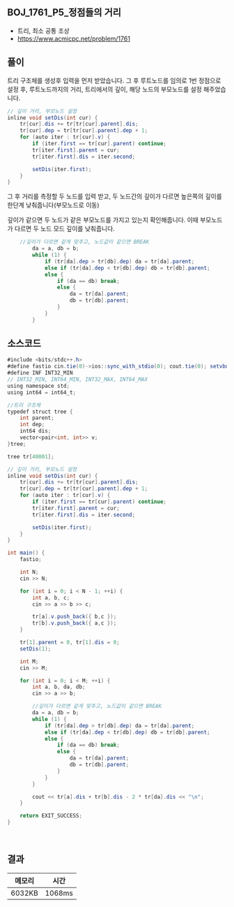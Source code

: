 ## BOJ_1761_P5_정점들의 거리
- 트리, 최소 공통 조상
- https://www.acmicpc.net/problem/1761



## 풀이

트리 구조체를 생성후 입력을 먼저 받았습니다.
그 후 루트노드를 임의로 1번 정점으로 설정 후,
루트노드까지의 거리, 트리에서의 깊이, 해당 노드의 부모노드를 설정 해주었습니다.

~~~java
// 깊이 거리, 부모노드 설정
inline void setDis(int cur) {
	tr[cur].dis += tr[tr[cur].parent].dis;
	tr[cur].dep = tr[tr[cur].parent].dep + 1;
	for (auto iter : tr[cur].v) {
		if (iter.first == tr[cur].parent) continue;
		tr[iter.first].parent = cur;
		tr[iter.first].dis = iter.second;

		setDis(iter.first);
	}
}
~~~


그 후 거리를 측정할 두 노드를 입력 받고,
두 노드간의 깊이가 다르면 높은쪽의 깊이를 한단계 낮춰줍니다(부모노드로 이동)

깊이가 같으면 두 노드가 같은 부모노드를 가지고 있는지 확인해줍니다.
이때 부모노드가 다르면 두 노드 모드 깊이를 낮춰줍니다.

~~~java
	//깊이가 다르면 같게 맞추고, 노드값이 같으면 BREAK
		da = a, db = b;
		while (1) {
			if (tr[da].dep > tr[db].dep) da = tr[da].parent;
			else if (tr[da].dep < tr[db].dep) db = tr[db].parent;
			else {
				if (da == db) break;
				else {
					da = tr[da].parent;
					db = tr[db].parent;
				}
			}
		}
~~~


## 소스코드
~~~java
#include <bits/stdc++.h>
#define fastio cin.tie(0)->ios::sync_with_stdio(0); cout.tie(0); setvbuf(stdout, nullptr, _IOFBF, BUFSIZ);
#define INF INT32_MIN
// INT32_MIN, INT64_MIN, INT32_MAX, INT64_MAX
using namespace std;
using int64 = int64_t;

//트리 구조체
typedef struct tree {
	int parent;
	int dep;
	int64 dis;
	vector<pair<int, int>> v;
}tree;

tree tr[40001];

// 깊이 거리, 부모노드 설정
inline void setDis(int cur) {
	tr[cur].dis += tr[tr[cur].parent].dis;
	tr[cur].dep = tr[tr[cur].parent].dep + 1;
	for (auto iter : tr[cur].v) {
		if (iter.first == tr[cur].parent) continue;
		tr[iter.first].parent = cur;
		tr[iter.first].dis = iter.second;

		setDis(iter.first);
	}
}

int main() {
	fastio;

	int N;
	cin >> N;

	for (int i = 0; i < N - 1; ++i) {
		int a, b, c;
		cin >> a >> b >> c;

		tr[a].v.push_back({ b,c });
		tr[b].v.push_back({ a,c });
	}

	tr[1].parent = 0, tr[1].dis = 0;
	setDis(1);

	int M;
	cin >> M;

	for (int i = 0; i < M; ++i) {
		int a, b, da, db;
		cin >> a >> b;

		//깊이가 다르면 같게 맞추고, 노드값이 같으면 BREAK
		da = a, db = b;
		while (1) {
			if (tr[da].dep > tr[db].dep) da = tr[da].parent;
			else if (tr[da].dep < tr[db].dep) db = tr[db].parent;
			else {
				if (da == db) break;
				else {
					da = tr[da].parent;
					db = tr[db].parent;
				}
			}
		}

		cout << tr[a].dis + tr[b].dis - 2 * tr[da].dis << "\n";
	}

	return EXIT_SUCCESS;
}
~~~


<br/>



## 결과 

| 메모리  | 시간 |
|----|----|
| 6032KB| 1068ms|


